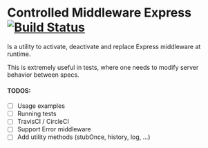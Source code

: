 # Controlled Middleware Express [![Build Status](https://travis-ci.org/wix-incubator/controlled-middleware-express.svg?branch=master)](https://travis-ci.org/wix-incubator/controlled-middleware-express)

Is a utility to activate, deactivate and replace Express middleware at runtime.

This is extremely useful in tests, where one needs to modify server behavior between specs.

#### TODOS:
- [ ] Usage examples
- [ ] Running tests
- [ ] TravisCI / CircleCI
- [ ] Support Error middleware
- [ ] Add utility methods (stubOnce, history, log, ...)
